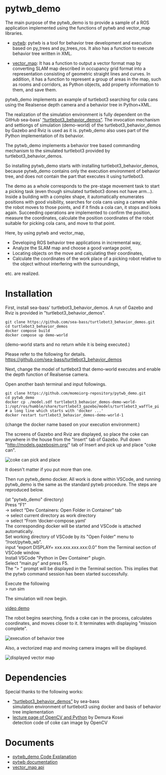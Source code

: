 # pytwb_demo
The main purpose of the pytwb_demo is to provide a sample of a ROS application implemented using the functions of pytwb and vector_map libraries.

- [pytwb](https://github.com/momoiorg-repository/pytwb):
pytwb is a tool for behavior tree development and execution based on py_trees and py_trees_ros. It also has a function to execute behavior tree written in XML.

- [vector_map](https://github.com/RobotSpatialCognition/vector_map):
It has a function to output a vector format map by converting SLAM map described in occupancy grid format into a representation consisting of geometric straight lines and curves. In addition, it has a function to represent a group of areas in the map, such as rooms and corridors, as Python objects, add property information to them, and save them.

pytwb_demo implements an example of turtlebot3 searching for cola cans using the Realsense depth camera and a behavior tree in Python+XML.

The realization of the simulation environment is fully dependent on the GitHub sea-bass' [“turtlebot3_behavior_demos”](https://github.com/sea-bass/turtlebot3_behavior_demos). The invocation mechanism and settiongs of simulation (demo-world) of the turtlebot3_behavior_demos by Gazebo and Rviz is used as it is. pytwb_demo also uses part of the Python implementation of its behavior.

The pytwb_demo implements a behavior tree based commanding mechanism to the simulated turtlebot3 provided by turtlebot3_behavior_demos. 

So installing pytwb_demo starts with installing turtlebot3_behavior_demos, because pytwb_demo contains only the execution environment of behavior tree, and does not contain the part that executes it using turtlebot3. 

The demo as a whole corresponds to the pre-stage movement task to start a picking task (even though simulated turtlebot3 dones not have arm...). Inside a building with a complex shape, it automatically enumerates positions with good visibility, searches for cola cans using a camera while the robot moves to those points, and if it finds a cola can, it stops and looks again. Succeeding operations are implemented to confirm the position, measure the coordinates, calculate the position coordinates of the robot suitable for picking cola cans, and move to that point.

Here, by using pytwb and vector_map,
- Developing ROS behavior tree applications in incremental way,
- Analyze the SLAM map and choose a good vantage point,
- Locating objects on the move and calculating their coordinates,
- Calculate the coordinates of the work place of a picking robot relative to the object without interfering with the surroundings,

etc. are realized.

# Installation
First, install sea-bass' turtlebot3_behavior_demos. A run of Gazebo and Rviz is provided in "turtlebot3_behavior_demos". 

```
git clone https://github.com/sea-bass/turtlebot3_behavior_demos.git  
cd turtlebot3_behavior_demos  
docker compose build  
docker compose up demo-world
```
(demo-world starts and no return while it is being executed.)

Please refer to the following for details.  
https://github.com/sea-bass/turtlebot3_behavior_demos  

Next, change the model of turtlebot3 that demo-world executes and enable the depth function of Realsense camera.  

Open another bash terminal and input followings.  

```
git clone https://github.com/momoiorg-repository/pytwb_demo.git  
cd pytwb_demo  
docker cp ./model.sdf turtlebot3_behavior_demos-demo-world-1:/opt/ros/humble/share/turtlebot3_gazebo/models/turtlebot3_waffle_pi  # a long line which starts with 'docker ...'
docker restart turtlebot3_behavior_demos-demo-world-1  
```

(change the docker name based on your execution environment.)

The screens of Gazebo and Rviz are displayed, so place the coke can anywhere in the house from the "Insert" tab of Gazebo.  Pull down "http://models.gazebosim.org/" tab of Insert and pick up and place "coke can".

![coke can pick and place](resource/coke.jpg)

 It doesn't matter if you put more than one.

Then run pytwb_demo docker. All work is done within VSCode, and running pytwb_demo is the same as the standard pytwb procedure. The steps are reproduced below. 

(at "pytwb_demo" directory)  
Press “F1”  
 -> select “Dev Containers: Open Folder in Container” tab  
 -> select current directory as work directory  
 -> select “From ‘docker-compose.yaml’  
The corresponding docker will be started and VSCode is attached automatically.  
Set working directory of VSCode by its "Open Folder" menu to “/root/pytwb_wb”.  
input “export DISPLAY= xxx.xxx.xxx.xxx:0.0” from the Terminal section of VSCode window.  
Install VSCode "Python in Dev Container" plugin.  
Select “main.py” and press F5.  
The “> “ prompt will be displayed in the Terminal section.   This implies that the pytwb command session has been started successfully.  

Execute the following  
\> run sim

The simulation will now begin.  

[video demo](https://momoi.org/wp-content/uploads/2023/06/demo.mp4)  

The robot begins searching, finds a coke can in the process, calculates coordinates, and moves closer to it.  It terminates with displaying "mission complete".

![execution of behavior tree](resource/prog.jpg)

 Also, a vectorized map and moving camera images will be displayed.

![displayed vector map](resource/map.jpg)

# Dependencies  
Special thanks to the following works:  
- [“turtlebot3_behavior_demos”](https://github.com/sea-bass/turtlebot3_behavior_demos) by sea-bass  
simulation environment of turtlebot3 using docker and basis of behavior tree implementation
- [lecture page of OpenCV and Python](https://demura.net/education/22777.html) by Demura Kosei  
detection code of coke can image by OpenCV

# Documents  
- [pytwb_demo Code Explanation](doc/pytwb_ws.md)
- [pytwb documentation](https://github.com/momoiorg-repository/pytwb/tree/main/doc/overview.md) 
- [vector_map api](https://github.com/RobotSpatialCognition/vector_map/blob/main/doc/overview.md)